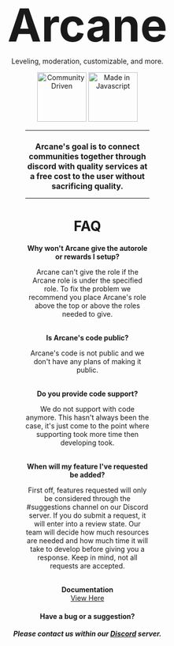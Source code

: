 <html><head><style>
/*ZachPro Css*/
.shapes-background {
  display: none;
}

#menu {
  background: rgb(13, 13, 13, .5);
}

.columns, .longdescription {
  color: #eee;
  background: rgba(13, 13, 13, 0.65);
}

.longdescription {
  padding: 0;
  margin: 30px 0;
}

#details {
  background: #222;
  border-top: 3px solid #666;
  border-bottom: 3px solid #666;
}

html, body {
 width: 100%;
}
  
body {
 margin: 0 auto;
 width: 100%;
 background-color: #41B2B0;
 background-image: url(https://darkbuilders.com/arcane/ArcaneBucket_Grey.png);
 animation: moveIt 60s linear infinite;
 overflow: hidden;
}

@keyframes moveIt {
  from {background-position: bottom left;}
  to {background-position: top right;}
}

.content {
 color: #333;
 font-size: 13px !important;;
 background: rgba(255, 255, 255, .95) !important;
 font-family: -apple-system,BlinkMacSystemFont,"Segoe UI",Roboto,"Helvetica Neue",Arial,sans-serif,"Apple Color Emoji","Segoe UI Emoji","Segoe UI Symbol" !important;
}

/*End of ZachPro Css*/

.bot-name {
	color: #41B2B0
}

@keyframes float {
0% {
    transform: translateY(-5px);
}
50% {
  transform: translateY(10px);
}
100% {
    transform: translateY(-5px);
}
}
.bot-img {
animation: float 3s infinite ease-in-out;
border-radius: 50% !important;
border: none;
box-shadow: 0px 3px 18px -3px black;
}
.btn-2x {
  background-color: #41B2B0 !important;
}
</style>
</head><body><center>
<h1 style="font-size: 92px; margin-bottom: -5px;">Arcane</h1>
<p>Leveling, moderation, customizable, and more.</p>
<img alt="Community Driven" src="https://i.imgur.com/VvAbr6z.png" width="100">
<img alt="Made in Javascript" src="https://i.imgur.com/QT9lhng.png" width="100">
<div style="margin: 0 auto; width: 50%; font-weight: normal;">
<hr>
<h1 style="font-size: 16px;">Arcane's goal is to connect communities together through discord with quality services
    at a free cost to the user without sacrificing quality.</h1>
<hr>
<h1>FAQ</h1>
<p><b>Why won't Arcane give the autorole or rewards I setup?</b>
</p><p>Arcane can't give the role if the Arcane role is under the specified role.
To fix the problem we recommend you place Arcane's role above the top or above the roles needed to give.</p>
<br>
<b>Is Arcane's code public?</b>
<p>Arcane's code is not public and we don't have any plans of making it public.</p>
<br>
<b>Do you provide code support?</b>
<p>We do not support with code anymore. This hasn't always been the case, it's just come to the point where supporting took more time
then developing took.</p>
<br>
<b>When will my feature I've requested be added?</b>
<p>First off, features requested will only be considered through the #suggestions channel on our Discord server. If you do submit a
request, it will enter into a review state. Our team will decide how much resources are needed and how much time it will take to
develop before giving you a response. Keep in mind, not all requests are accepted.</p>
</div>
<br>
<b>Documentation</b>
<br>
<a target="_blank" onclick="trackCampaignWebClick('', 'description');" rel="nofollow" href="https://docs.arcanebot.xyz">View Here</a><p></p>
<h4 style="margin-bottom: -1px;">Have a bug or a suggestion?</h4>
<h5>Please contact us within our <a target="_blank" onclick="trackCampaignWebClick('', 'description');" rel="nofollow" href="https://discord.gg/467YPjF">Discord</a> server.</h5>
</center>
</body></html>
